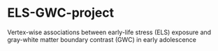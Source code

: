 # ELS-GWC-project
Vertex-wise associations between early-life stress (ELS) exposure and gray-white matter boundary contrast (GWC) in early adolescence
